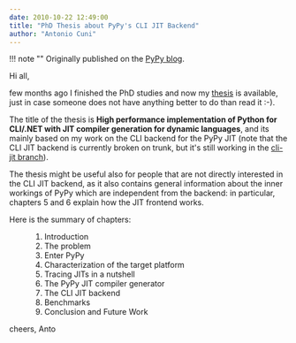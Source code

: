 ```yaml
---
date: 2010-10-22 12:49:00
title: "PhD Thesis about PyPy's CLI JIT Backend"
author: "Antonio Cuni"
---
```


!!! note ""
    Originally published on the [PyPy blog](https://pypy.org/posts/2010/10/phd-thesis-about-pypys-cli-jit-backend-969267841095296323.html).


<html><body><p>Hi all,
</p>
<!-- more -->

<p>few months ago I finished the PhD studies and now my <a class="reference external" href="https://codespeak.net/~antocuni/Cuni_PhD_Thesis.pdf">thesis</a> is available,
just in case someone does not have anything better to do than read it :-).</p>
<p>The title of the thesis is <strong>High performance implementation of Python for
CLI/.NET with JIT compiler generation for dynamic languages</strong>, and its mainly
based on my work on the CLI backend for the PyPy JIT (note that the CLI JIT
backend is currently broken on trunk, but it's still working in the <a class="reference external" href="https://codespeak.net/svn/pypy/branch/cli-jit/">cli-jit
branch</a>).</p>
<p>The thesis might be useful also for people that are not directly interested in
the CLI JIT backend, as it also contains general information about the inner
workings of PyPy which are independent from the backend: in particular,
chapters 5 and 6 explain how the JIT frontend works.</p>
<dl class="docutils">
<dt>Here is the summary of chapters:</dt>
<dd><ol class="first last arabic simple">
<li>Introduction</li>
<li>The problem</li>
<li>Enter PyPy</li>
<li>Characterization of the target platform</li>
<li>Tracing JITs in a nutshell</li>
<li>The PyPy JIT compiler generator</li>
<li>The CLI JIT backend</li>
<li>Benchmarks</li>
<li>Conclusion and Future Work</li>
</ol>
</dd>
</dl>
<p>cheers,
Anto</p></body></html>